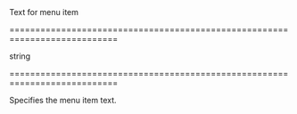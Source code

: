 <!--**
/*-------------------------------------------
    Auto-generated file. Do not modify.
-------------------------------------------

**-->
<!--d-->Text for menu item<!--/d-->
===========================================================================
<!--type-->string<!--/type-->
===========================================================================

<!--shortDescription-->
Specifies the menu item text.
<!--/shortDescription-->

<!--fullDescription-->

<!--/fullDescription-->